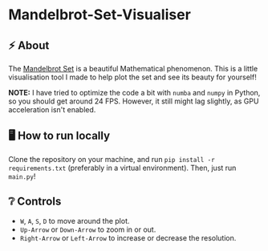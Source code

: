 # Mandelbrot-Set-Visualiser

## :zap: About
The [Mandelbrot Set](https://en.wikipedia.org/wiki/Mandelbrot_set) is a beautiful Mathematical phenomenon. This is a little visualisation tool I made to help plot the set and see its beauty for yourself!

**NOTE:** I have tried to optimize the code a bit with `numba` and `numpy` in Python, so you should get around 24 FPS. However, it still might lag slightly, as GPU acceleration isn't enabled.

## :desktop_computer: How to run locally
Clone the repository on your machine, and run `pip install -r requirements.txt` (preferably in a virtual environment). Then, just run `main.py`!

## :grey_question: Controls
- `W`, `A`, `S`, `D` to move around the plot. 
- `Up-Arrow` or `Down-Arrow` to zoom in or out.
- `Right-Arrow` or `Left-Arrow` to increase or decrease the resolution.
